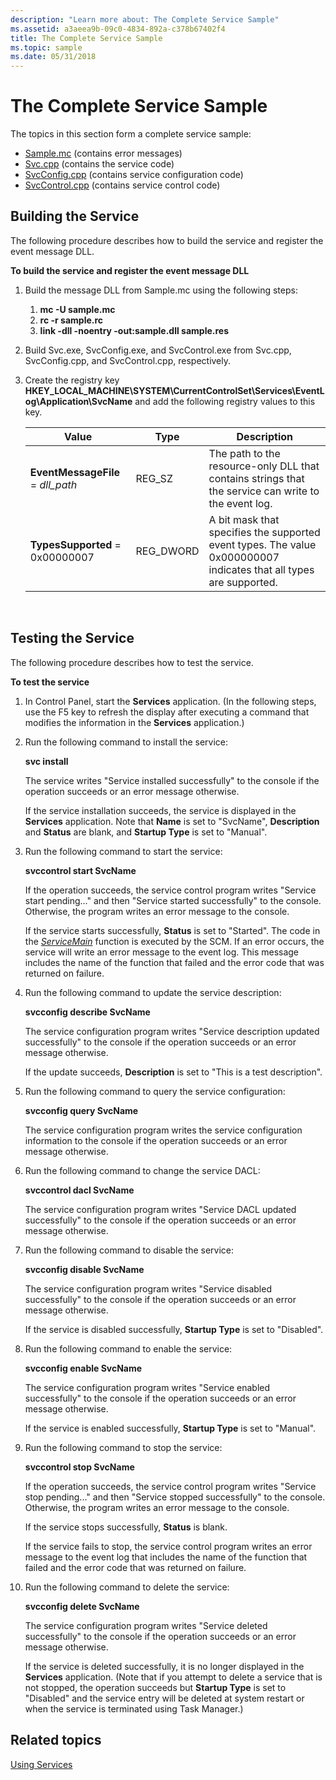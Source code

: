 ```yaml
---
description: "Learn more about: The Complete Service Sample"
ms.assetid: a3aeea9b-09c0-4834-892a-c378b67402f4
title: The Complete Service Sample
ms.topic: sample
ms.date: 05/31/2018
---
```


# The Complete Service Sample

The topics in this section form a complete service sample:

-   [Sample.mc](sample-mc.md) (contains error messages)
-   [Svc.cpp](svc-cpp.md) (contains the service code)
-   [SvcConfig.cpp](svcconfig-cpp.md) (contains service configuration code)
-   [SvcControl.cpp](svccontrol-cpp.md) (contains service control code)

## Building the Service

The following procedure describes how to build the service and register the event message DLL.

**To build the service and register the event message DLL**

1.  Build the message DLL from Sample.mc using the following steps:
    1.  **mc -U sample.mc**
    2.  **rc -r sample.rc**
    3.  **link -dll -noentry -out:sample.dll sample.res**
2.  Build Svc.exe, SvcConfig.exe, and SvcControl.exe from Svc.cpp, SvcConfig.cpp, and SvcControl.cpp, respectively.
3.  Create the registry key **HKEY\_LOCAL\_MACHINE\\SYSTEM\\CurrentControlSet\\Services\\EventLog\\Application\\SvcName** and add the following registry values to this key.

    | Value                              | Type       | Description                                                                                                        |
    |------------------------------------|------------|--------------------------------------------------------------------------------------------------------------------|
    | **EventMessageFile** = *dll\_path* | REG\_SZ    | The path to the resource-only DLL that contains strings that the service can write to the event log.               |
    | **TypesSupported** = 0x00000007    | REG\_DWORD | A bit mask that specifies the supported event types. The value 0x000000007 indicates that all types are supported. |

    

     

## Testing the Service

The following procedure describes how to test the service.

**To test the service**

1.  In Control Panel, start the **Services** application. (In the following steps, use the F5 key to refresh the display after executing a command that modifies the information in the **Services** application.)
2.  Run the following command to install the service:

    **svc install**

    The service writes "Service installed successfully" to the console if the operation succeeds or an error message otherwise.

    If the service installation succeeds, the service is displayed in the **Services** application. Note that **Name** is set to "SvcName", **Description** and **Status** are blank, and **Startup Type** is set to "Manual".

3.  Run the following command to start the service:

    **svccontrol start SvcName**

    If the operation succeeds, the service control program writes "Service start pending..." and then "Service started successfully" to the console. Otherwise, the program writes an error message to the console.

    If the service starts successfully, **Status** is set to "Started". The code in the [*ServiceMain*](/windows/win32/api/winsvc/nc-winsvc-lpservice_main_functiona) function is executed by the SCM. If an error occurs, the service will write an error message to the event log. This message includes the name of the function that failed and the error code that was returned on failure.

4.  Run the following command to update the service description:

    **svcconfig describe SvcName**

    The service configuration program writes "Service description updated successfully" to the console if the operation succeeds or an error message otherwise.

    If the update succeeds, **Description** is set to "This is a test description".

5.  Run the following command to query the service configuration:

    **svcconfig query SvcName**

    The service configuration program writes the service configuration information to the console if the operation succeeds or an error message otherwise.

6.  Run the following command to change the service DACL:

    **svccontrol dacl SvcName**

    The service configuration program writes "Service DACL updated successfully" to the console if the operation succeeds or an error message otherwise.

7.  Run the following command to disable the service:

    **svcconfig disable SvcName**

    The service configuration program writes "Service disabled successfully" to the console if the operation succeeds or an error message otherwise.

    If the service is disabled successfully, **Startup Type** is set to "Disabled".

8.  Run the following command to enable the service:

    **svcconfig enable SvcName**

    The service configuration program writes "Service enabled successfully" to the console if the operation succeeds or an error message otherwise.

    If the service is enabled successfully, **Startup Type** is set to "Manual".

9.  Run the following command to stop the service:

    **svccontrol stop SvcName**

    If the operation succeeds, the service control program writes "Service stop pending..." and then "Service stopped successfully" to the console. Otherwise, the program writes an error message to the console.

    If the service stops successfully, **Status** is blank.

    If the service fails to stop, the service control program writes an error message to the event log that includes the name of the function that failed and the error code that was returned on failure.

10. Run the following command to delete the service:

    **svcconfig delete SvcName**

    The service configuration program writes "Service deleted successfully" to the console if the operation succeeds or an error message otherwise.

    If the service is deleted successfully, it is no longer displayed in the **Services** application. (Note that if you attempt to delete a service that is not stopped, the operation succeeds but **Startup Type** is set to "Disabled" and the service entry will be deleted at system restart or when the service is terminated using Task Manager.)

## Related topics

<dl> <dt>

[Using Services](using-services.md)
</dt> </dl>

 

 
